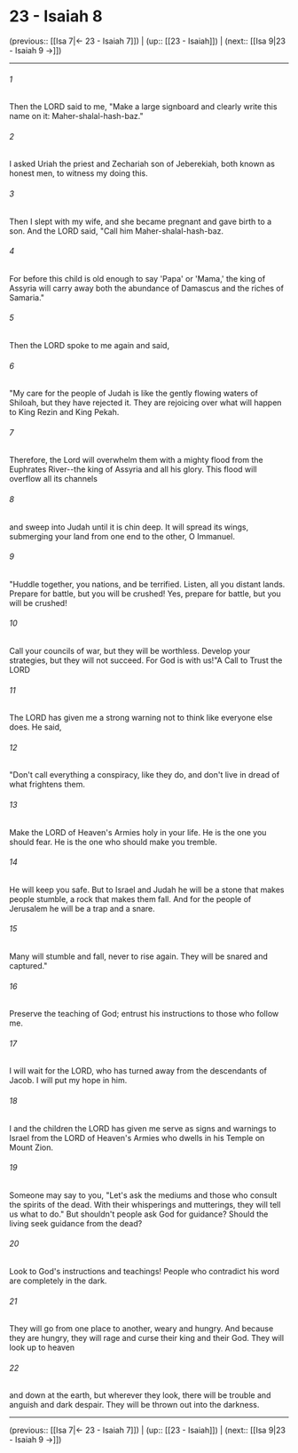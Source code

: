# 23 - Isaiah 8

(previous:: [[Isa 7|← 23 - Isaiah 7]]) | (up:: [[23 - Isaiah]]) | (next:: [[Isa 9|23 - Isaiah 9 →]])

***


###### 1 
Then the LORD said to me, "Make a large signboard and clearly write this name on it: Maher-shalal-hash-baz." 

###### 2 
I asked Uriah the priest and Zechariah son of Jeberekiah, both known as honest men, to witness my doing this. 

###### 3 
Then I slept with my wife, and she became pregnant and gave birth to a son. And the LORD said, "Call him Maher-shalal-hash-baz. 

###### 4 
For before this child is old enough to say 'Papa' or 'Mama,' the king of Assyria will carry away both the abundance of Damascus and the riches of Samaria." 

###### 5 
Then the LORD spoke to me again and said, 

###### 6 
"My care for the people of Judah is like the gently flowing waters of Shiloah, but they have rejected it. They are rejoicing over what will happen to King Rezin and King Pekah. 

###### 7 
Therefore, the Lord will overwhelm them with a mighty flood from the Euphrates River--the king of Assyria and all his glory. This flood will overflow all its channels 

###### 8 
and sweep into Judah until it is chin deep. It will spread its wings, submerging your land from one end to the other, O Immanuel. 

###### 9 
"Huddle together, you nations, and be terrified. Listen, all you distant lands. Prepare for battle, but you will be crushed! Yes, prepare for battle, but you will be crushed! 

###### 10 
Call your councils of war, but they will be worthless. Develop your strategies, but they will not succeed. For God is with us!"A Call to Trust the LORD 

###### 11 
The LORD has given me a strong warning not to think like everyone else does. He said, 

###### 12 
"Don't call everything a conspiracy, like they do, and don't live in dread of what frightens them. 

###### 13 
Make the LORD of Heaven's Armies holy in your life. He is the one you should fear. He is the one who should make you tremble. 

###### 14 
He will keep you safe. But to Israel and Judah he will be a stone that makes people stumble, a rock that makes them fall. And for the people of Jerusalem he will be a trap and a snare. 

###### 15 
Many will stumble and fall, never to rise again. They will be snared and captured." 

###### 16 
Preserve the teaching of God; entrust his instructions to those who follow me. 

###### 17 
I will wait for the LORD, who has turned away from the descendants of Jacob. I will put my hope in him. 

###### 18 
I and the children the LORD has given me serve as signs and warnings to Israel from the LORD of Heaven's Armies who dwells in his Temple on Mount Zion. 

###### 19 
Someone may say to you, "Let's ask the mediums and those who consult the spirits of the dead. With their whisperings and mutterings, they will tell us what to do." But shouldn't people ask God for guidance? Should the living seek guidance from the dead? 

###### 20 
Look to God's instructions and teachings! People who contradict his word are completely in the dark. 

###### 21 
They will go from one place to another, weary and hungry. And because they are hungry, they will rage and curse their king and their God. They will look up to heaven 

###### 22 
and down at the earth, but wherever they look, there will be trouble and anguish and dark despair. They will be thrown out into the darkness.

***

(previous:: [[Isa 7|← 23 - Isaiah 7]]) | (up:: [[23 - Isaiah]]) | (next:: [[Isa 9|23 - Isaiah 9 →]])
